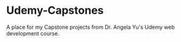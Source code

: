 # Udemy-Capstones
A place for my Capstone projects from Dr. Angela Yu's Udemy web development course.

